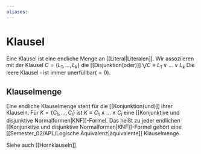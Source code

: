 ```yaml
---
aliases: 
---
```

$\newcommand{\f}[1]{\mathcal{#1}}\newcommand{\F}[1]{\mathfrak{#1}}\newcommand{\b}[1]{\mathbb{#1}}$
# Klausel 
Eine Klausel ist eine endliche Menge an [[Literal|Literalen]]. Wir assoziieren mit der Klausel $C=\{L_1,\dotso,L_k\}$ die [[Disjunktion(oder)]] $\bigvee C \equiv L_{1} \lor \dotso \lor L_k$
Die leere Klausel $\square$ ist immer unerfüllbar($=0$).

## Klauselmenge
Eine endliche Klauselmenge steht für die [[Konjunktion(und)]] ihrer Klauseln. Für $K=\{C_1,\dotso,C_l\}$ ist $K \equiv C_{1}\land \dotso \land C_{l}$ eine [[Konjunktive und disjunktive Normalformen|KNF]]-Formel. Das heißt zu jeder endlichen [[Konjunktive und disjunktive Normalformen|KNF]]-Formel gehört eine [[Semester_02/APL/Logische Äquivalenz|äquivalente]] Klauselmenge.

Siehe auch [[Hornklauseln]]